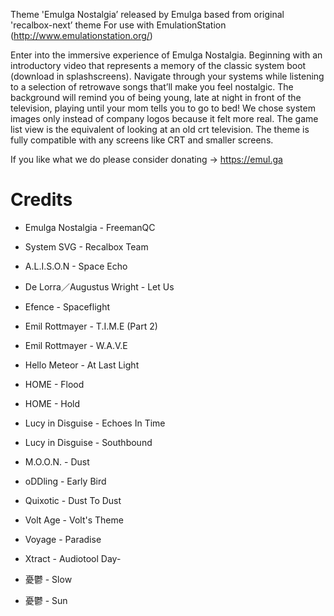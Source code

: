 Theme 'Emulga Nostalgia’ released by Emulga based from original 'recalbox-next’ theme
For use with EmulationStation (http://www.emulationstation.org/)

Enter into the immersive experience of Emulga Nostalgia. Beginning with an introductory video that represents a memory of the classic system boot (download in splashscreens). Navigate through your systems while listening to a selection of retrowave songs that’ll make you feel nostalgic. The background will remind you of being young, late at night in front of the television, playing until your mom tells you to go to bed! We chose system images only instead of company logos because it felt more real. The game list view is the equivalent of looking at an old crt television. The theme is fully compatible with any screens like CRT and smaller screens.

If you like what we do please consider donating -> https://emul.ga

Credits
=======
- Emulga Nostalgia - FreemanQC
- System SVG - Recalbox Team

- A.L.I.S.O.N - Space Echo
- De Lorra／Augustus Wright - Let Us
- Efence - Spaceflight
- Emil Rottmayer - T.I.M.E (Part 2)
- Emil Rottmayer - W.A.V.E
- Hello Meteor - At Last Light
- HOME - Flood
- HOME - Hold
- Lucy in Disguise - Echoes In Time
- Lucy in Disguise - Southbound
- M.O.O.N. - Dust
- oDDling - Early Bird
- Quixotic - Dust To Dust
- Volt Age - Volt's Theme
- Voyage - Paradise
- Xtract - Audiotool Day-
- 憂鬱 - Slow
- 憂鬱 - Sun
